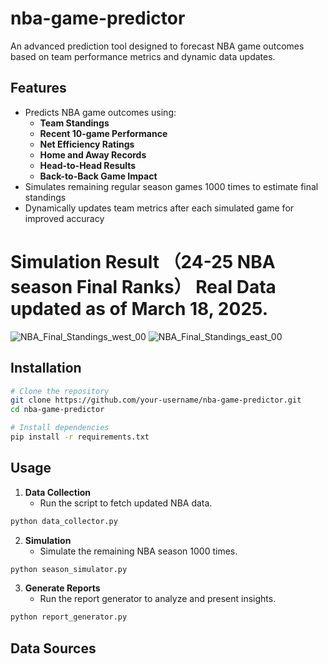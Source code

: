 # nba-game-predictor
An advanced prediction tool designed to forecast NBA game outcomes based on team performance metrics and dynamic data updates.

## Features

- Predicts NBA game outcomes using:
  - **Team Standings**
  - **Recent 10-game Performance**
  - **Net Efficiency Ratings**
  - **Home and Away Records**
  - **Head-to-Head Results**
  - **Back-to-Back Game Impact**
- Simulates remaining regular season games 1000 times to estimate final standings
- Dynamically updates team metrics after each simulated game for improved accuracy

# Simulation Result （24-25 NBA season Final Ranks） Real Data updated as of March 18, 2025.
![NBA_Final_Standings_west_00](https://github.com/user-attachments/assets/adcf962a-1307-4f3f-a88f-8b75f80e5eab)
![NBA_Final_Standings_east_00](https://github.com/user-attachments/assets/60ddc399-22be-4de7-89fe-ed3c887e10f1)

## Installation

```bash
# Clone the repository
git clone https://github.com/your-username/nba-game-predictor.git
cd nba-game-predictor

# Install dependencies
pip install -r requirements.txt
```
## Usage

1. **Data Collection**
   - Run the script to fetch updated NBA data.

```bash
python data_collector.py
```

2. **Simulation**
   - Simulate the remaining NBA season 1000 times.

```bash
python season_simulator.py
```

3. **Generate Reports**
   - Run the report generator to analyze and present insights.

```bash
python report_generator.py
```

## Data Sources


